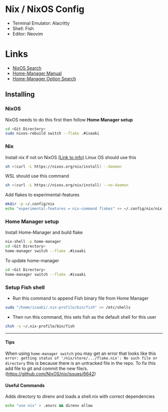 # Nix / NixOS Config
- Terminal Emulator: Alacritty
- Shell: Fish
- Editor: Neovim

# Links
- [NixOS Search](https://search.nixos.org/packages)
- [Home-Manager Manual](https://nix-community.github.io/home-manager/index.html)
- [Home-Manager Option Search](https://mipmip.github.io/home-manager-option-search/)

## Installing
### NixOS
NixOS needs to do this first then follow **Home Manager setup**
```sh
cd <Git Directory>
sudo nixos-rebuild switch --flake .#isaaki
```

### Nix
Install nix if not on NixOS [(Link to info)](https://nixos.org/download.html#download-nix) Linux OS should use this 
```sh 
sh <(curl -L https://nixos.org/nix/install) --daemon 
```

WSL should use this command 
```sh 
sh <(curl -L https://nixos.org/nix/install) --no-daemon 
```

Add flakes to experimental-features
```sh
mkdir -p ~/.config/nix
echo "experimental-features = nix-command flakes" >> ~/.config/nix/nix.conf
```

### Home Manager setup
Install Home-Manager and build flake
```sh
nix-shell -p home-manager
cd <Git Directory>
home-manager switch --flake .#isaaki
```

To update home-manager
```sh
cd <Git Directory>
home-manager switch --flake .#isaaki
```

### Setup Fish shell
- Run this command to append Fish binary file from Home Manager
```sh
sudo "/home/isaaki/.nix-profile/bin/fish" >> /etc/shells
```

- Then run this command, this sets fish as the default shell for this user
```sh
chsh -s ~/.nix-profile/bin/fish
```

---

#### Tips
When using `home-manager switch` you may get an error that looks like this `error: getting status of '/nix/store/.../flake.nix': No such file or directory`
this is because there is an untracked file in the repo. To fix this add file to git and commit the new file/s. (https://github.com/NixOS/nix/issues/6642)

#### Useful Commands
Adds directory to direnv and loads a shell.nix with correct dependencies
```sh
echo "use nix" > .envrc && direnv allow
```
